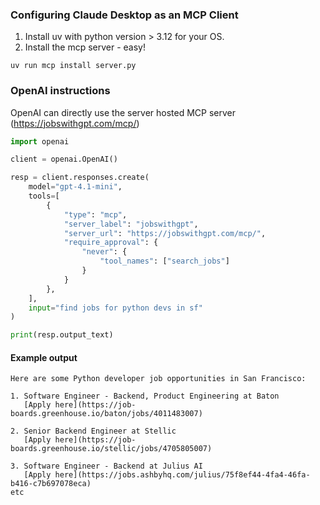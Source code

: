 ### Configuring Claude Desktop as an MCP Client
1. Install uv with python version > 3.12 for your OS.
2. Install the mcp server - easy!
```
uv run mcp install server.py
```

### OpenAI instructions
OpenAI can directly use the server hosted MCP server (https://jobswithgpt.com/mcp/)

```python
import openai

client = openai.OpenAI()

resp = client.responses.create(
    model="gpt-4.1-mini",
    tools=[
        {
            "type": "mcp",
            "server_label": "jobswithgpt",
            "server_url": "https://jobswithgpt.com/mcp/",
            "require_approval": {
                "never": {
                    "tool_names": ["search_jobs"]
                }
            }
        },
    ],
    input="find jobs for python devs in sf"
)

print(resp.output_text)
```
#### Example output
```
Here are some Python developer job opportunities in San Francisco:

1. Software Engineer - Backend, Product Engineering at Baton
   [Apply here](https://job-boards.greenhouse.io/baton/jobs/4011483007)

2. Senior Backend Engineer at Stellic
   [Apply here](https://job-boards.greenhouse.io/stellic/jobs/4705805007)

3. Software Engineer - Backend at Julius AI
   [Apply here](https://jobs.ashbyhq.com/julius/75f8ef44-4fa4-46fa-b416-c7b697078eca)
etc
```
